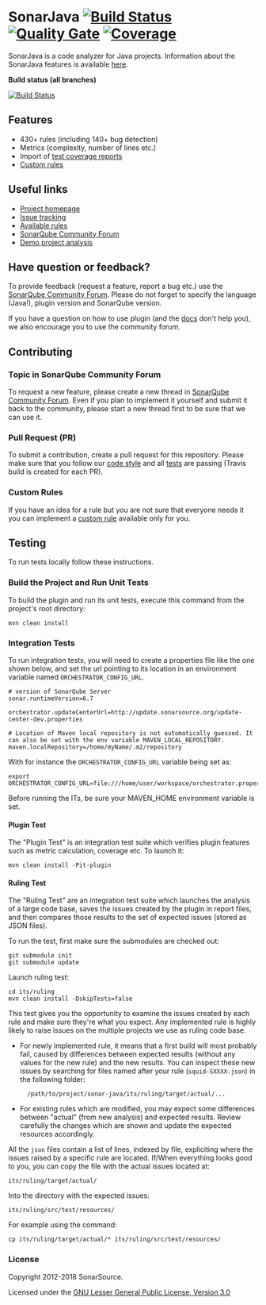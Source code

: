 SonarJava [![Build Status](https://travis-ci.org/SonarSource/sonar-java.svg?branch=master)](https://travis-ci.org/SonarSource/sonar-java) [![Quality Gate](https://next.sonarqube.com/sonarqube/api/project_badges/measure?project=org.sonarsource.java%3Ajava&metric=alert_status)](https://next.sonarqube.com/sonarqube/dashboard?id=org.sonarsource.java%3Ajava) [![Coverage](https://next.sonarqube.com/sonarqube/api/project_badges/measure?project=org.sonarsource.java%3Ajava&metric=coverage)](https://next.sonarqube.com/sonarqube/component_measures/domain/Coverage?id=org.sonarsource.java%3Ajava)
==========

SonarJava is a code analyzer for Java projects. Information about the SonarJava features is available [here](https://redirect.sonarsource.com/plugins/java.html).

**Build status (all branches)**

[![Build Status](https://api.travis-ci.org/SonarSource/sonar-java.svg)](https://travis-ci.org/SonarSource/sonar-java)

Features
--------

* 430+ rules (including 140+ bug detection)
* Metrics (complexity, number of lines etc.)
* Import of [test coverage reports](https://docs.sonarqube.org/display/PLUG/Code+Coverage+by+Unit+Tests+for+Java+Project)
* [Custom rules](https://docs.sonarqube.org/display/PLUG/Custom+Rules+for+Java)

Useful links
------------

* [Project homepage](https://redirect.sonarsource.com/plugins/java.html)
* [Issue tracking](https://jira.sonarsource.com/browse/SONARJAVA/)
* [Available rules](https://rules.sonarsource.com/java)
* [SonarQube Community Forum](https://community.sonarsource.com/)
* [Demo project analysis](https://next.sonarqube.com/sonarqube/dashboard?id=org.sonarsource.sonarqube%3Asonarqube)

Have question or feedback?
--------------------------

To provide feedback (request a feature, report a bug etc.) use the [SonarQube Community Forum](https://community.sonarsource.com/). Please do not forget to specify the language (Java!), plugin version and SonarQube version.

If you have a question on how to use plugin (and the [docs](https://docs.sonarqube.org/display/PLUG/SonarJava) don't help you), we also encourage you to use the community forum.

Contributing
------------

### Topic in SonarQube Community Forum

To request a new feature, please create a new thread in [SonarQube Community Forum](https://community.sonarsource.com/). Even if you plan to implement it yourself and submit it back to the community, please start a new thread first to be sure that we can use it.

### Pull Request (PR)

To submit a contribution, create a pull request for this repository. Please make sure that you follow our [code style](https://github.com/SonarSource/sonar-developer-toolset#code-style) and all [tests](#testing) are passing (Travis build is created for each PR).

### Custom Rules

If you have an idea for a rule but you are not sure that everyone needs it you can implement a [custom rule](https://docs.sonarqube.org/display/PLUG/Custom+Rules+for+Java) available only for you.

<a name="testing"></a>
Testing
-------

To run tests locally follow these instructions.

### Build the Project and Run Unit Tests

To build the plugin and run its unit tests, execute this command from the project's root directory:

    mvn clean install

### Integration Tests

To run integration tests, you will need to create a properties file like the one shown below, and set the url pointing to its location in an environment variable named `ORCHESTRATOR_CONFIG_URL`.

    # version of SonarQube Server
    sonar.runtimeVersion=6.7

    orchestrator.updateCenterUrl=http://update.sonarsource.org/update-center-dev.properties
    
    # Location of Maven local repository is not automatically guessed. It can also be set with the env variable MAVEN_LOCAL_REPOSITORY.
    maven.localRepository=/home/myName/.m2/repository

With for instance the `ORCHESTRATOR_CONFIG_URL` variable being set as: 

    export ORCHESTRATOR_CONFIG_URL=file:///home/user/workspace/orchestrator.properties

Before running the ITs, be sure your MAVEN_HOME environment variable is set.

#### Plugin Test

The "Plugin Test" is an integration test suite which verifies plugin features such as metric calculation, coverage etc. To launch it:

    mvn clean install -Pit-plugin

#### Ruling Test

The "Ruling Test" are an integration test suite which launches the analysis of a large code base, saves the issues created by the plugin in report files, and then compares those results to the set of expected issues (stored as JSON files).

To run the test, first make sure the submodules are checked out:

    git submodule init 
    git submodule update

Launch ruling test:

    cd its/ruling
    mvn clean install -DskipTests=false

This test gives you the opportunity to examine the issues created by each rule and make sure they're what you expect. Any implemented rule is highly likely to raise issues on the multiple projects we use as ruling code base.

* For newly implemented rule, it means that a first build will most probably fail, caused by differences between expected results (without any values for the new rule) and the new results. You can inspect these new issues by searching for files named after your rule (`squid-SXXXX.json`) in the following folder:

        /path/to/project/sonar-java/its/ruling/target/actual/...

* For existing rules which are modified, you may expect some differences between "actual" (from new analysis) and expected results. Review carefully the changes which are shown and update the expected resources accordingly.

All the  `json` files contain a list of lines, indexed by file, expliciting where the issues raised by a specific rule are located. If/When everything looks good to you, you can copy the file with the actual issues located at:

    its/ruling/target/actual/

Into the directory with the expected issues:

    its/ruling/src/test/resources/

For example using the command:

    cp its/ruling/target/actual/* its/ruling/src/test/resources/

### License

Copyright 2012-2018 SonarSource.

Licensed under the [GNU Lesser General Public License, Version 3.0](https://www.gnu.org/licenses/lgpl.txt)
